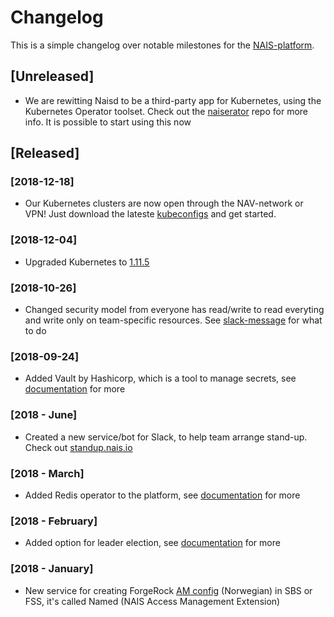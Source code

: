 Changelog
=========

This is a simple changelog over notable milestones for the [NAIS-platform](/documentation/platform.md).


## [Unreleased]
- We are rewitting Naisd to be a third-party app for Kubernetes, using the Kubernetes Operator toolset. Check out the [naiserator](https://github.com/nais/naiserator) repo for more info. It is possible to start using this now


## [Released]
### [2018-12-18]
- Our Kubernetes clusters are now open through the NAV-network or VPN! Just download the lateste [kubeconfigs](https://github.com/navikt/kubeconfigs) and get started.

### [2018-12-04]
- Upgraded Kubernetes to [1.11.5](https://github.com/kubernetes/kubernetes/blob/master/CHANGELOG-1.11.md)

### [2018-10-26]
- Changed security model from everyone has read/write to read everyting and write only on team-specific resources. See [slack-message](https://nav-it.slack.com/archives/C5KUST8N6/p1540292509000100) for what to do

### [2018-09-24]
- Added Vault by Hashicorp, which is a tool to manage secrets, see [documentation](/documentation/contracts/vault.md) for more

### [2018 - June]
- Created a new service/bot for Slack, to help team arrange stand-up. Check out [standup.nais.io](https://standup.nais.io/)

### [2018 - March]
- Added Redis operator to the platform, see [documentation](/documentation/services/redis.md) for more

### [2018 - February]
- Added option for leader election, see [documentation](/documentation/services/leader_election.md) for more

### [2018 - January]
- New service for creating ForgeRock [AM config](contracts/am.md) (Norwegian) in SBS or FSS, it's called Named (NAIS Access Management Extension)
